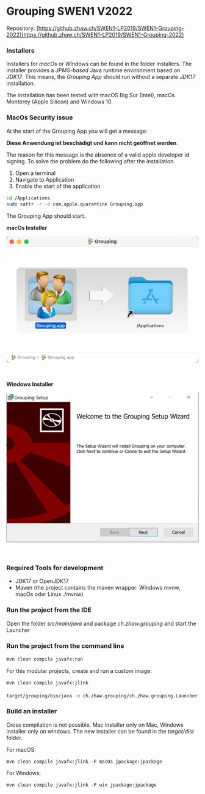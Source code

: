 # Grouping SWEN1 V2022

Repository: 
[https://github.zhaw.ch/SWEN1-LP2019/SWEN1-Grouping-2022](https://github.zhaw.ch/SWEN1-LP2019/SWEN1-Grouping-2022)

### Installers

Installers for _macOs_ or _Windows_ can be found in the folder installers.
The installer provides a _JPMS-based_ Java runtime environment based on _JDK17_.
This means, the _Grouping App_ should run without a separate _JDK17_ installation.

The installation has been tested with macOS Big Sur (Intel),
macOs Monterey (Apple Silicon) and Windows 10.

### MacOs Security issue

At the start of the Grouping App you will get a message:

**Diese Anwendung ist beschädigt und kann nicht geöffnet werden**. 

The reason for this message is the absence of a valid apple developer id signing. 
To solve the problem do the following after the installation. 

1. Open a terminal
2. Navigate to Application
3. Enable the start of the application

```sh
cd /Applications
sudo xattr -r -d com.apple.quarantine Grouping.app
```

The Grouping App should start.

**macOs Installer**


![assets/macOs.png](assets/macOs.png)

<br/>

**Windows Installer**

![assets/win-installer.png](assets/win-installer.png)

<br/>

### Required Tools for development

- JDK17 or OpenJDK17
- Maven (the project contains the maven wrapper: Windows mvnw, macOs oder Linux ./mvnw)

### Run the project from the IDE

Open the folder _src/main/java_ and package _ch.zhaw.grouping_ and start the Launcher

### Run the project from the command line

```sh
mvn clean compile javafx:run
```
For this modular projects, create and run a custom image:

```sh
mvn clean compile javafx:jlink

target/grouping/bin/java -m ch.zhaw.grouping/ch.zhaw.grouping.Launcher
```

### Build an installer

Cross compilation is not possible. Mac installer only on Mac, Windows installer only on windows.
The new installer can be found in the _target/dist_ folder.

For macOS:

```shell
mvn clean compile javafx:jlink -P macOs jpackage:jpackage
```

For Windows:

```shell
mvn clean compile javafx:jlink -P win jpackage:jpackage
```
